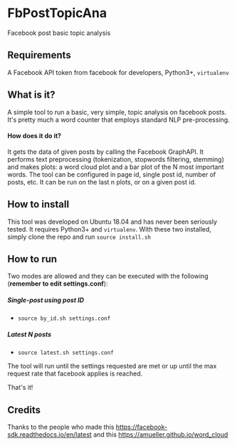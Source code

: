 # FbPostTopicAna
Facebook post basic topic analysis

## Requirements

A Facebook API token from facebook for developers, 
Python3+, `virtualenv`

## What is it?
A simple tool to run a basic, very simple, 
topic analysis on facebook posts. 
It's pretty much a word counter that employs 
standard NLP pre-processing.

#### How does it do it?
It gets the data of given posts by calling
the Facebook GraphAPI. It performs text preprocessing
(tokenization, stopwords filtering, stemming) and makes plots:
a word cloud plot and a bar plot of the N most important words.
The tool can be configured in page id, single post id, number of
posts, etc. 
It can be run on the last n plots, or on a given post id.

## How to install
This tool was developed on Ubuntu 18.04 and has never been 
seriously tested. 
It requires Python3+ and `virtualenv`. 
With these two installed, simply clone the repo
and run `source install.sh`


## How to run
Two modes are allowed and they can be executed with the following 
(**remember to edit settings.conf**): 
##### Single-post using post ID
* `source by_id.sh settings.conf` 
##### Latest N posts
* `source latest.sh settings.conf` 

The tool will run until the settings requested are met or 
up until the max request rate that facebook applies is reached.

That's it!

## Credits
Thanks to the people who made 
this https://facebook-sdk.readthedocs.io/en/latest and 
this https://amueller.github.io/word_cloud
